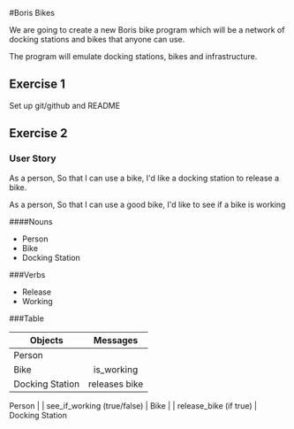 #Boris Bikes

We are going to create a new Boris bike program which will be a network of docking stations and bikes that anyone can use.

The program will emulate docking stations, bikes and infrastructure.
## Exercise 1

Set up git/github and README

## Exercise 2

### User Story

As a person,
So that I can use a bike,
I'd like a docking station to release a bike.

As a person,
So that I can use a good bike,
I'd like to see if a bike is working

####Nouns
- Person
- Bike
- Docking Station

###Verbs

- Release
- Working

###Table

| Objects         | Messages      |    
| -------------   |:-------------:|
| Person          |               |
| Bike            | is_working    |   
| Docking Station | releases bike |    

Person 
  |
  | see_if_working (true/false)
  |
Bike
  |
  | release_bike (if true)
  |
Docking Station
